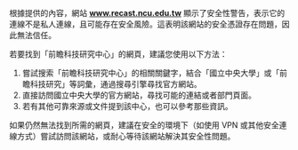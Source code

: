 根據提供的內容，網站 **www.recast.ncu.edu.tw** 顯示了安全性警告，表示它的連線不是私人連線，且可能存在安全風險。這表明該網站的安全憑證存在問題，因此無法信任。

若要找到「前瞻科技研究中心」的網頁，建議您使用以下方法：

1. 嘗試搜索「前瞻科技研究中心」的相關關鍵字，結合「國立中央大學」或「前瞻科技研究」等詞彙，通過搜尋引擎尋找官方網站。
2. 直接訪問國立中央大學的官方網站，尋找可能的連結或者部門頁面。
3. 若有其他可靠來源或文件提到該中心，也可以參考那些資訊。

如果仍然無法找到所需的網頁，建議在安全的環境下（如使用 VPN 或其他安全連線方式）嘗試訪問該網站，或耐心等待該網站解決其安全性問題。